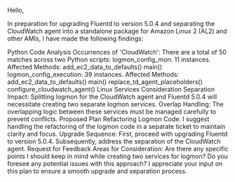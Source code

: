 Hello,

In preparation for upgrading Fluentd to version 5.0.4 and separating the CloudWatch agent into a standalone package for Amazon Linux 2 (AL2) and other AMIs, I have made the following findings:

Python Code Analysis
Occurrences of 'CloudWatch': There are a total of 50 matches across two Python scripts:
logmon_config_mon: 11 instances.
Affected Methods:
add_ec2_data_to_defaults()
main()
logmon_config_execution: 39 instances.
Affected Methods:
add_ec2_data_to_defaults()
main()
replace_td_agent_placeholders()
configure_cloudwatch_agent()
Linux Services Consideration
Separation Impact:
Splitting logmon for the CloudWatch agent and Fluentd 5.0.4 will necessitate creating two separate logmon services.
Overlap Handling:
The overlapping logic between these services must be managed carefully to prevent conflicts.
Proposed Plan
Refactoring Logmon Code:
I suggest handling the refactoring of the logmon code in a separate ticket to maintain clarity and focus.
Upgrade Sequence:
First, proceed with upgrading Fluentd to version 5.0.4.
Subsequently, address the separation of the CloudWatch agent.
Request for Feedback
Areas for Consideration:
Are there any specific points I should keep in mind while creating two services for logmon?
Do you foresee any potential issues with this approach?
I appreciate your input on this plan to ensure a smooth upgrade and separation process.